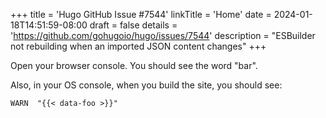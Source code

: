 +++
title = 'Hugo GitHub Issue #7544'
linkTitle = 'Home'
date = 2024-01-18T14:51:59-08:00
draft = false
details = 'https://github.com/gohugoio/hugo/issues/7544'
description = "ESBuilder not rebuilding when an imported JSON content changes"
+++

Open your browser console. You should see the word "bar".

Also, in your OS console, when you build the site, you should see:

```text
WARN  "{{< data-foo >}}"
```
